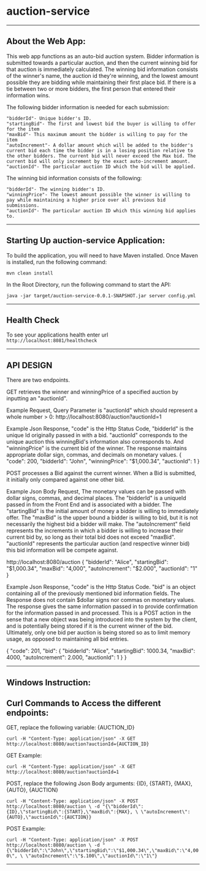 # auction-service

----------------------------------------------------------------------------------

**About the Web App:**
--

This web app functions as an auto-bid auction system. Bidder information is submitted towards a particular auction, and then the current winning bid for that auction is immediately calculated. The winning bid information consists of the winner's name, the auction id they're winning, and the lowest amount possible they are bidding while maintaining their first place bid. If there is a tie between two or more bidders, the first person that entered their information wins.


The following bidder information is needed for each submission:

    "bidderId"- Unique bidder's ID.
    "startingBid"- The first and lowest bid the buyer is willing to offer for the item
    "maxBid"- This maximum amount the bidder is willing to pay for the item
    "autoIncrement"- A dollar amount which will be added to the bidder's current bid each time the bidder is in a losing position relative to the other bidders. The current bid will never exceed the Max bid. The current bid will only increment by the exact auto‑increment amount.
    "auctionId"- The particular auction ID which the bid will be applied.



The winning bid information consists of the following:

    "bidderId"- The winning bidder's ID.
    "winningPrice"- The lowest amount possible the winner is willing to pay while maintaining a higher price over all previous bid submissions.
    "auctionId"- The particular auction ID which this winning bid applies to.


----------------------------------------------------------------------------------


**Starting Up auction-service Application:**
--

To build the application, you will need to have Maven installed. Once Maven is installed, run the following command:

`mvn clean install`


In the Root Directory, run the following command to start the API:

`java -jar target/auction-service-0.0.1-SNAPSHOT.jar server config.yml`

----------------------------------------------------------------------------------

**Health Check**
--
To see your applications health enter url `http://localhost:8081/healthcheck`

----------------------------------------------------------------------------------

**API DESIGN**
--
There are two endpoints.

GET retrieves the winner and winningPrice of a specified auction by inputting an "auctionId".

Example Request, Query Parameter is "auctionId" which should represent a whole number > 0:
http://localhost:8080/auction?auctionId=1

Example Json Response, "code" is the Http Status Code, "bidderId" is the unique Id originally passed in with a bid.
"auctionId" corresponds to the unique auction this winningBid's information also corresponds to. And "winningPrice" is
the current bid of the winner. The response maintains appropriate dollar sign, commas, and decimals on monetary values.
{
    "code": 200,
    "bidderId": "John",
    "winningPrice": "$1,000.34",
    "auctionId": 1
}


POST processes a Bid against the current winner. When a Bid is submitted, it initially only compared against one other
bid.

Example Json Body Request, The monetary values can be passed with  dollar signs, commas, and decimal places. The
"bidderId" is a uniqueId passed in from the Front End and is associated with a bidder. The "startingBid" is the initial
amount of money a bidder is willing to immediately offer. The "maxBid" is the upper bound a bidder is willing to bid,
but it is not necessarily the highest bid a bidder will make. The "autoIncrement" field represents the increments in
which a bidder is willing to increase their current bid by, so long as their total bid does not exceed "maxBid".
"auctionId" represents the particular auction (and respective winner bid) this bid information will be compete against.

http://localhost:8080/auction
{
    "bidderId": "Alice",
    "startingBid": "$1,000.34",
    "maxBid": "4,000",
    "autoIncrement": "$2.000",
    "auctionId": "1"
}

Example Json Response, "code" is the Http Status Code. "bid" is an object containing all of the previously mentioned
bid information fields. The Response does not contain $dollar signs nor commas on monetary values. The response gives
the same information passed in to provide confirmation for the information passed in and processed. This is a POST
action in the sense that a new object was being introduced into the system by the client, and is potentially being
stored if it is the current winner of the bid. Ultimately, only one bid per auction is being stored so as to limit
memory usage, as opposed to maintaining all bid entries.

{
    "code": 201,
    "bid": {
        "bidderId": "Alice",
        "startingBid": 1000.34,
        "maxBid": 4000,
        "autoIncrement": 2.000,
        "auctionId": 1
    }
}

----------------------------------------------------------------------------------

**Windows Instruction:**
--

**Curl Commands to Access the different endpoints:**
--


GET, replace the following variable: {AUCTION_ID}

`curl -H "Content-Type: application/json" -X GET http://localhost:8080/auction?auctionId={AUCTION_ID}`


GET Example:

`curl -H "Content-Type: application/json" -X GET http://localhost:8080/auction?auctionId=1`




POST, replace the following Json Body arguments: {ID}, {START}, {MAX}, {AUTO}, {AUCTION}

`curl -H "Content-Type: application/json" -X POST http://localhost:8080/auction \
 -d "{\"bidderId\":{ID},\"startingBid\":{START},\"maxBid\":{MAX}, \
 \"autoIncrement\":{AUTO},\"auctionId\":{AUCTION}}`


POST Example:

`curl -H "Content-Type: application/json" -X POST http://localhost:8080/auction \
 -d "{\"bidderId\":\"John\",\"startingBid\":\"$1,000.34\",\"maxBid\":\"4,000\", \
 \"autoIncrement\":\"$.100\",\"auctionId\":\"1\"}`

----------------------------------------------------------------------------------
